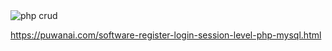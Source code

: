 <img alt="php crud" src="https://puwanai.com/images-software/20220307204502_01614.png?1646660703">

https://puwanai.com/software-register-login-session-level-php-mysql.html

